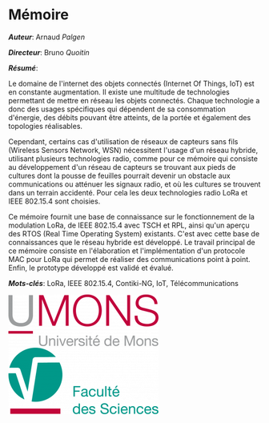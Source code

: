 # Mémoire

***Auteur***: Arnaud *Palgen*<br />

***Directeur***: Bruno *Quoitin*<br />

***Résumé***: <br/>

Le domaine de l'internet des objets connectés (Internet Of Things, IoT) est en constante augmentation. Il existe une multitude de technologies permettant de mettre en réseau les objets connectés. Chaque technologie a donc des usages spécifiques qui dépendent de sa consommation d'énergie, des débits pouvant être atteints, de la portée et également des topologies réalisables.

Cependant, certains cas d'utilisation de réseaux de capteurs sans fils (Wireless Sensors Network, WSN) nécessitent l'usage d'un réseau hybride, utilisant plusieurs technologies radio, comme pour ce mémoire qui consiste au développement d'un réseau de capteurs se trouvant aux pieds de cultures dont la pousse de feuilles pourrait devenir un obstacle aux communications ou atténuer les signaux radio, et où les cultures se trouvent dans un terrain accidenté. Pour cela les deux technologies radio LoRa et IEEE 802.15.4 sont choisies.

Ce mémoire fournit une base de connaissance sur le fonctionnement de la modulation LoRa, de IEEE 802.15.4 avec TSCH et RPL, ainsi qu'un aperçu des RTOS (Real Time Operating System) existants. C'est avec cette base de connaissances que le réseau hybride est développé. Le travail principal de ce mémoire consiste en l'élaboration et l'implémentation d'un protocole MAC pour LoRa qui permet de réaliser des communications point à point. Enfin, le prototype développé est validé et évalué.<br/>

***Mots-clés***: LoRa, IEEE 802.15.4, Contiki-NG, IoT, Télécommunications



![umons-log](README.assets/UMONS-rouge-quadri-avec-texteth-300x103-16399228856073.png "") ![umons-fs-logo](README.assets/Sciencesvert-rouge-300x133-16399229018385.png "")

